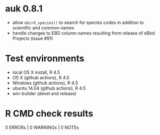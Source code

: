 # auk 0.8.1

- allow `ebird_species()` to search for species codes in addition to scientific and common names
- handle changes to EBD column names resulting from release of eBird Projects (issue #91)

# Test environments

- local OS X install, R 4.5
- OS X (github actions), R 4.5
- Windows (github actions), R 4.5
- ubuntu 14.04 (github actions), R 4.5
- win-builder (devel and release)

# R CMD check results

0 ERRORs | 0 WARNINGs | 0 NOTEs
